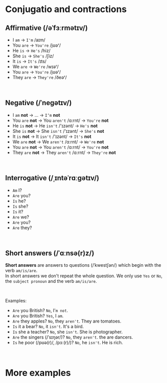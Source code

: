 # Conjugatio and contractions
## Affirmative (/əˈfɜːrmətɪv/)
- I `am` → `I'm` /aɪm/
- You `are` → `You're` /jʊəʳ/
- He `is` → `He's` /hiz/
- She `is` → `She's` /ʃiz/
- It `is` → `It's` /ɪts/
- We `are` → `We're` /wɪəʳ/
- You `are` → `You're` /jʊəʳ/
- They `are` → `They're` /ðeəʳ/

<br>

## Negative (/ˈneɡətɪv/)
- I `am` **not** → ... → `I‘m` **not**
- You `are` **not** → You `aren't` /ɑ:rnt/ → `You're` **not**
- He `is` **not** → He `isn't` /'ɪzənt/ → `He's` **not**
- She `is` **not** → She `isn't` /'ɪzənt/ → `She's` **not**
- It `is` **not** → It `isn't` /'ɪzənt/ → `It's` **not**
- We `are` **not** → We `aren't`  /ɑ:rnt/ → `We're` **not**
- You `are` **not** → You `aren't` /ɑ:rnt/ → `You're` **not**
- They `are` **not** → They `aren't` /ɑ:rnt/ → `They're` **not**

<br>

## Interrogative (/ˌɪntəˈrɑːɡətɪv/)
- `Am` I?
- `Are` you?
- `Is` he?
- `Is` she?
- `Is` it?
- `Are` we?
- `Are` you?
- `Are` they?

<br>

## Short answers (/ˈɑːnsə(r)z/)
**Short answers** are answers to questions (/ˈkwestʃən/) which begin with the verb `am/is/are`.<br>
In short answers we don't repeat the whole question. We only use `Yes` or `No`, the `subject pronoun` and the verb `am/is/are`.<br>

<br>

Examples:
- `Are` you British? `No`, I'`m not`.
- `Are` you British? `Yes`, I `am`.
- `Are` they apples? `No`, they `aren't`. They are tomatoes.
- `Is` it a bear? `No`, it `isn't`. It's a bird.
- `Is` she a teacher? `No`, she `isn't`. She is photographer.
- `Are` the singers (/ˈsɪŋər/)? `No`, they `aren't`. the are dancers.
- `Is` he poor (/pʊə(r)/, /pɔː(r)/)? `No`, he `isn't`. He is rich.

<br>

# More examples

